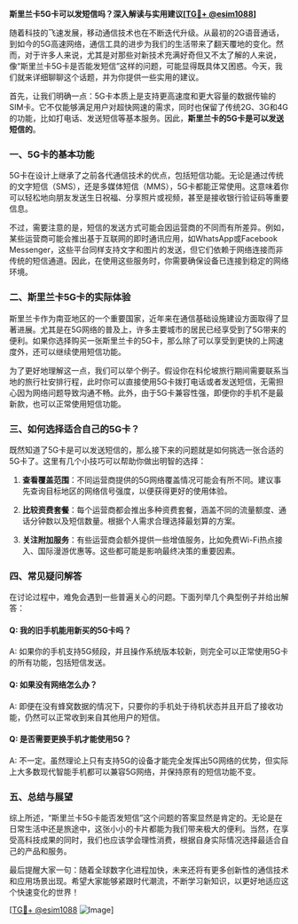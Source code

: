 **斯里兰卡5G卡可以发短信吗？深入解读与实用建议[[TG💪+ @esim1088](https://t.me/s/esim1088)]**

随着科技的飞速发展，移动通信技术也在不断迭代升级。从最初的2G语音通话，到如今的5G高速网络，通信工具的进步为我们的生活带来了翻天覆地的变化。然而，对于许多人来说，尤其是对那些对新技术充满好奇但又不太了解的人来说，像“斯里兰卡5G卡是否能发短信”这样的问题，可能显得既具体又困惑。今天，我们就来详细聊聊这个话题，并为你提供一些实用的建议。

首先，让我们明确一点：5G卡本质上是支持更高速度和更大容量的数据传输的SIM卡。它不仅能够满足用户对超快网速的需求，同时也保留了传统2G、3G和4G的功能，比如打电话、发送短信等基本服务。因此，**斯里兰卡的5G卡是可以发送短信的**。

### 一、5G卡的基本功能

5G卡在设计上继承了之前各代通信技术的优点，包括短信功能。无论是通过传统的文字短信（SMS），还是多媒体短信（MMS），5G卡都能正常使用。这意味着你可以轻松地向朋友发送生日祝福、分享照片或视频，甚至是接收银行验证码等重要信息。

不过，需要注意的是，短信的发送方式可能会因运营商的不同而有所差异。例如，某些运营商可能会推出基于互联网的即时通讯应用，如WhatsApp或Facebook Messenger，这些平台同样支持文字和图片的发送，但它们依赖于网络连接而非传统的短信通道。因此，在使用这些服务时，你需要确保设备已连接到稳定的网络环境。

### 二、斯里兰卡5G卡的实际体验

斯里兰卡作为南亚地区的一个重要国家，近年来在通信基础设施建设方面取得了显著进展。尤其是在5G网络的普及上，许多主要城市的居民已经享受到了5G带来的便利。如果你选择购买一张斯里兰卡的5G卡，那么除了可以享受到更快的上网速度外，还可以继续使用短信功能。

为了更好地理解这一点，我们可以举个例子。假设你在科伦坡旅行期间需要联系当地的旅行社安排行程，此时你可以直接使用5G卡拨打电话或者发送短信，无需担心因为网络问题导致沟通不畅。此外，由于5G卡兼容性强，即便你的手机不是最新款，也可以正常使用短信功能。

### 三、如何选择适合自己的5G卡？

既然知道了5G卡是可以发送短信的，那么接下来的问题就是如何挑选一张合适的5G卡了。这里有几个小技巧可以帮助你做出明智的选择：

1. **查看覆盖范围**：不同运营商提供的5G网络覆盖情况可能会有所不同。建议事先查询目标地区的网络信号强度，以便获得更好的使用体验。
   
2. **比较资费套餐**：每个运营商都会推出多种资费套餐，涵盖不同的流量额度、通话分钟数以及短信数量。根据个人需求合理选择最划算的方案。

3. **关注附加服务**：有些运营商会额外提供一些增值服务，比如免费Wi-Fi热点接入、国际漫游优惠等。这些都可能是影响最终决策的重要因素。

### 四、常见疑问解答

在讨论过程中，难免会遇到一些普遍关心的问题。下面列举几个典型例子并给出解答：

#### Q: 我的旧手机能用新买的5G卡吗？
A: 如果你的手机支持5G频段，并且操作系统版本较新，则完全可以正常使用5G卡的所有功能，包括短信发送。

#### Q: 如果没有网络怎么办？
A: 即便在没有蜂窝数据的情况下，只要你的手机处于待机状态并且开启了接收功能，仍然可以正常收到来自其他用户的短信。

#### Q: 是否需要更换手机才能使用5G？
A: 不一定。虽然理论上只有支持5G的设备才能完全发挥出5G网络的优势，但实际上大多数现代智能手机都可以兼容5G网络，并保持原有的短信功能不变。

### 五、总结与展望

综上所述，“斯里兰卡5G卡能否发短信”这个问题的答案显然是肯定的。无论是在日常生活中还是旅途中，这张小小的卡片都能为我们带来极大的便利。当然，在享受高科技成果的同时，我们也应该学会理性消费，根据自身实际情况选择最适合自己的产品和服务。

最后提醒大家一句：随着全球数字化进程加快，未来还将有更多创新性的通信技术和应用场景出现。希望大家能够紧跟时代潮流，不断学习新知识，以更好地适应这个快速变化的世界！

[[TG💪+ @esim1088](https://t.me/s/esim1088) ![Image](https://i.postimg.cc/4NQfJmqS/Snipaste-2025-05-13-00-14-12.png)]